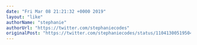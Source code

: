 ```yaml
---
date: "Fri Mar 08 21:21:32 +0000 2019"
layout: "like"
authorName: "stephanie"
authorUrl: "https://twitter.com/stephaniecodes"
originalPost: "https://twitter.com/stephaniecodes/status/1104130051950432256"
---
```

